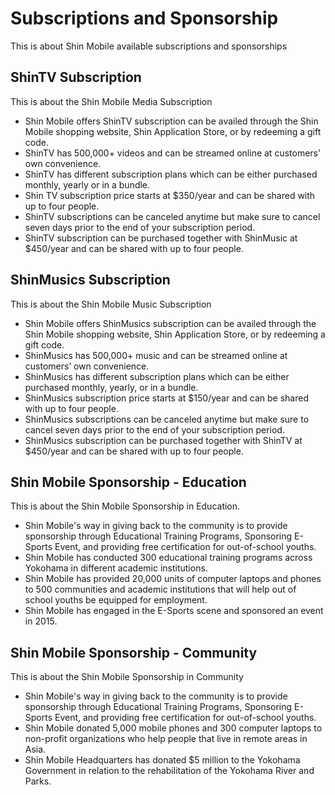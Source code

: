 # Subscriptions and Sponsorship

This is about Shin Mobile available subscriptions and sponsorships

## ShinTV Subscription

This is about the Shin Mobile Media Subscription

- Shin Mobile offers ShinTV subscription can be availed through the Shin Mobile shopping website, Shin Application Store, or by redeeming a gift code.
- ShinTV has 500,000+ videos and can be streamed online at customers’ own convenience.
- ShinTV has different subscription plans which can be either purchased monthly, yearly or in a bundle.
- Shin TV subscription price starts at $350/year and can be shared with up to four people.
- ShinTV subscriptions can be canceled anytime but make sure to cancel seven days prior to the end of your subscription period.
- ShinTV subscription can be purchased together with ShinMusic at $450/year and can be shared with up to four people.

## ShinMusics Subscription

This is about the Shin Mobile Music Subscription

- Shin Mobile offers ShinMusics subscription can be availed through the Shin Mobile shopping website, Shin Application Store, or by redeeming a gift code.
- ShinMusics has 500,000+ music and can be streamed online at customers’ own convenience.
- ShinMusics has different subscription plans which can be either purchased monthly, yearly, or in a bundle.
- ShinMusics subscription price starts at $150/year and can be shared with up to four people.
- ShinMusics subscriptions can be canceled anytime but make sure to cancel seven days prior to the end of your subscription period.
- ShinMusics subscription can be purchased together with ShinTV at $450/year and can be shared with up to four people.

## Shin Mobile Sponsorship - Education

This is about the Shin Mobile Sponsorship in Education.

- Shin Mobile's way in giving back to the community is to provide sponsorship through Educational Training Programs, Sponsoring E-Sports Event, and providing free certification for out-of-school youths.
- Shin Mobile has conducted 300 educational training programs across Yokohama in different academic institutions.
- Shin Mobile has provided 20,000 units of computer laptops and phones to 500 communities and academic institutions that will help out of school youths be equipped for employment.
- Shin Mobile has engaged in the E-Sports scene and sponsored an event in 2015.

## Shin Mobile Sponsorship - Community

This is about the Shin Mobile Sponsorship in Community

- Shin Mobile's way in giving back to the community is to provide sponsorship through Educational Training Programs, Sponsoring E-Sports Event, and providing free certification for out-of-school youths.
- Shin Mobile donated 5,000 mobile phones and 300 computer laptops to non-profit organizations who help people that live in remote areas in Asia.
- Shin Mobile Headquarters has donated $5 million to the Yokohama Government in relation to the rehabilitation of the Yokohama River and Parks.